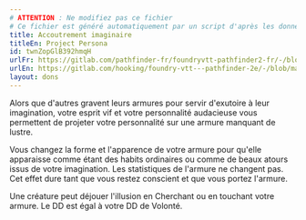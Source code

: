 ```yaml
---
# ATTENTION : Ne modifiez pas ce fichier
# Ce fichier est généré automatiquement par un script d'après les données du module Foundry VTT officiel et de sa traduction
title: Accoutrement imaginaire
titleEn: Project Persona
id: twnZopGlB392hmqH
urlFr: https://gitlab.com/pathfinder-fr/foundryvtt-pathfinder2-fr/-/blob/master/data/feats/twnZopGlB392hmqH.htm
urlEn: https://gitlab.com/hooking/foundry-vtt---pathfinder-2e/-/blob/master/packs/data/feats.db/project-persona.json
layout: dons
---
```

Alors que d'autres gravent leurs armures pour servir d'exutoire à leur imagination, votre esprit vif et votre personnalité audacieuse vous permettent de projeter votre personnalité sur une armure manquant de lustre.

Vous changez la forme et l'apparence de votre armure pour qu'elle apparaisse comme étant des habits ordinaires ou comme de beaux atours issus de votre imagination. Les statistiques de l'armure ne changent pas. Cet effet dure tant que vous restez conscient et que vous portez l'armure.

Une créature peut déjouer l'illusion en Cherchant ou en touchant votre armure. Le DD est égal à votre DD de Volonté.
